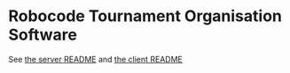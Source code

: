 # Robocode Tournament Organisation Software

See [the server README](server/README.md) and [the client README](client/README.md)
